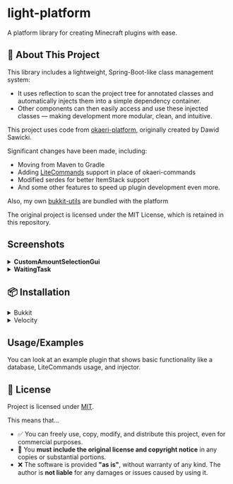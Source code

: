 
# light-platform

A platform library for creating Minecraft plugins with ease.


## 🚀 About This Project

This library includes a lightweight, Spring-Boot-like class management system:
- It uses reflection to scan the project tree for annotated classes and automatically injects them into a simple dependency container.
- Other components can then easily access and use these injected classes — making development more modular, clean, and intuitive.

This project uses code from [okaeri-platform](https://github.com/OkaeriPoland/okaeri-platform), originally created by Dawid Sawicki.

Significant changes have been made, including:

- Moving from Maven to Gradle
- Adding [LiteCommands](https://github.com/Rollczi/LiteCommands) support in place of okaeri-commands
- Modified serdes for better ItemStack support
- And some other features to speed up plugin development even more.

Also, my own [bukkit-utils](https://github.com/Drownek/bukkit-utils) are bundled with the platform

The original project is licensed under the MIT License, which is retained in this repository.

## Screenshots

<details> 
<summary><strong>CustomAmountSelectionGui</strong></summary>

<img width="552" height="294" alt="image" src="https://github.com/user-attachments/assets/a47c01a7-c36b-410b-8c60-47d7ed014a1c" />

```java
GuiItemInfo moneyDisplay = new GuiItemInfo(
    13,
    XMaterial.GOLD_INGOT,
    "&6&lWithdraw Money",
    Arrays.asList(
        "&7Withdraw from your bank account",
        "",
        "&fCurrent Balance: &a$" + balance,
        "&fWithdraw Amount: &e${VALUE}",
        "&fRemaining: &a${REMAINING}",
        "",
        "&7Shift-click for ±$1000",
        "&eClick to withdraw!"
    )
);

AmountSelectionGui.builder()
    .title("&8Bank Withdrawal")
    .displayItem(moneyDisplay)
    .initialValue(100)
    .minValue(1)
    .maxValue(balance)
    .increaseStep(100)
    .decreaseStep(100)
    .increaseStepShift(1000)
    .decreaseStepShift(1000)
    .rows(4)
    .additionalPlaceholders(integer -> Map.of("{REMAINING}", balance - integer))
    .onConfirm(amount -> {
        player.sendMessage(TextUtil.color("&aWithdrew &e$" + amount + " &afrom your account!"));
        // Add actual withdrawal logic here
    })
    .build()
    .open(player);
```

</details>

<details> 
<summary><strong>WaitingTask</strong></summary>

![waiting_task](https://github.com/user-attachments/assets/1ed3782e-2ac5-4b66-bd56-6a46eb7347d5)

```java
WaitingTask.builder()
    .actionName("TEST")
    .duration(Duration.ofSeconds(5))
    .successAction(() -> player.sendMessage("!!!"))
    .build()
    .start(player);
```

</details>

## 📦 Installation
<details>

<summary>Bukkit</summary>

### Gradle (Kotlin DSL)
```kotlin
repositories {
    maven("https://jitpack.io")
}

dependencies {
    implementation("com.github.Drownek.light-platform:light-platform-bukkit:2.1.1")
}
```
### Gradle (Groovy)
```groovy
repositories {
    maven { url 'https://jitpack.io' }
}

dependencies {
    implementation 'com.github.Drownek.light-platform:light-platform-bukkit:2.1.1'
}
```
### Maven
```xml
<repositories>
    <repository>
        <id>jitpack.io</id>
        <url>https://jitpack.io</url>
    </repository>
</repositories>

<dependencies>
    <dependency>
        <groupId>com.github.Drownek.light-platform</groupId>
        <artifactId>light-platform-bukkit</artifactId>
        <version>2.1.1</version>
    </dependency>
</dependencies>
```

</details>

<details>

<summary>Velocity</summary>

### Gradle (Kotlin DSL)
```kotlin
repositories {
    maven("https://jitpack.io")
}

dependencies {
    implementation("com.github.Drownek.light-platform:light-platform-velocity:2.1.1")
}
```
### Gradle (Groovy)
```groovy
repositories {
    maven { url 'https://jitpack.io' }
}

dependencies {
    implementation 'com.github.Drownek.light-platform:light-platform-velocity:2.1.1'
}
```
### Maven
```xml
<repositories>
    <repository>
        <id>jitpack.io</id>
        <url>https://jitpack.io</url>
    </repository>
</repositories>

<dependencies>
    <dependency>
        <groupId>com.github.Drownek.light-platform</groupId>
        <artifactId>light-platform-velocity</artifactId>
        <version>2.1.1</version>
    </dependency>
</dependencies>
```

</details>

## Usage/Examples
You can look at an example plugin that shows basic functionality like a database, LiteCommands usage, and injector.

## 📜 License

Project is licensed under [MIT](https://choosealicense.com/licenses/mit/).

This means that...

- ✅ You can freely use, copy, modify, and distribute this project, even for commercial purposes.
- 🧾 You **must include the original license and copyright notice** in any copies or substantial portions.
- ❌ The software is provided **"as is"**, without warranty of any kind. The author is **not liable** for any damages or issues caused by using it.
